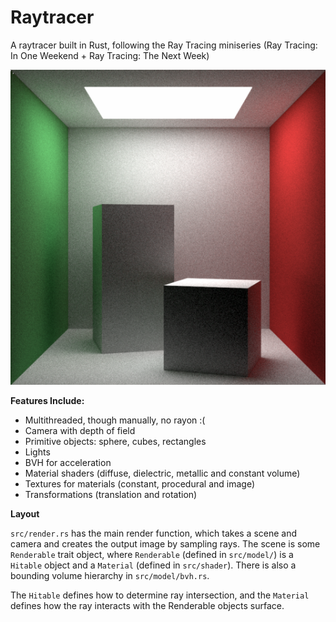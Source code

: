 # Raytracer

A raytracer built in Rust, following the Ray Tracing miniseries (Ray Tracing: In One Weekend + Ray
Tracing: The Next Week)

![Cornell Box without the boxes](https://raw.githubusercontent.com/seenaburns/raytracer/master/sample.png)

**Features Include:**

- Multithreaded, though manually, no rayon :(
- Camera with depth of field
- Primitive objects: sphere, cubes, rectangles
- Lights
- BVH for acceleration
- Material shaders (diffuse, dielectric, metallic and constant volume)
- Textures for materials (constant, procedural and image)
- Transformations (translation and rotation)

**Layout**

`src/render.rs` has the main render function, which takes a scene and camera and creates the output
image by sampling rays. The scene is some `Renderable` trait object, where `Renderable` (defined in
`src/model/`) is a `Hitable` object and a `Material` (defined in `src/shader`). There is also a
bounding volume hierarchy in `src/model/bvh.rs`.

The `Hitable` defines how to determine ray intersection, and the `Material` defines how the ray
interacts with the Renderable objects surface.
